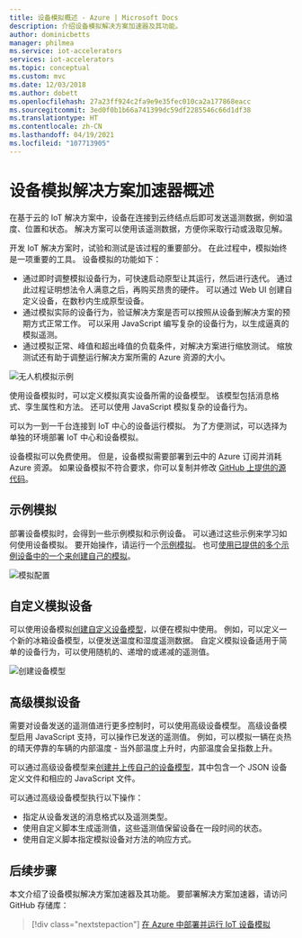 ```yaml
---
title: 设备模拟概述 - Azure | Microsoft Docs
description: 介绍设备模拟解决方案加速器及其功能。
author: dominicbetts
manager: philmea
ms.service: iot-accelerators
services: iot-accelerators
ms.topic: conceptual
ms.custom: mvc
ms.date: 12/03/2018
ms.author: dobett
ms.openlocfilehash: 27a23ff924c2fa9e9e35fec010ca2a177868eacc
ms.sourcegitcommit: 3ed0f0b1b66a741399dc59df2285546c66d1df38
ms.translationtype: HT
ms.contentlocale: zh-CN
ms.lasthandoff: 04/19/2021
ms.locfileid: "107713905"
---
```

# <a name="device-simulation-solution-accelerator-overview"></a>设备模拟解决方案加速器概述

在基于云的 IoT 解决方案中，设备在连接到云终结点后即可发送遥测数据，例如温度、位置和状态。 解决方案可以使用该遥测数据，方便你采取行动或汲取见解。

开发 IoT 解决方案时，试验和测试是该过程的重要部分。 在此过程中，模拟始终是一项重要的工具。 设备模拟的功能如下：

* 通过即时调整模拟设备行为，可快速启动原型让其运行，然后进行迭代。 通过此过程证明想法令人满意之后，再购买昂贵的硬件。 可以通过 Web UI 创建自定义设备，在数秒内生成原型设备。
* 通过模拟实际的设备行为，验证解决方案是否可以按照从设备到解决方案的预期方式正常工作。 可以采用 JavaScript 编写复杂的设备行为，以生成逼真的模拟遥测。
* 通过模拟正常、峰值和超出峰值的负载条件，对解决方案进行缩放测试。 缩放测试还有助于调整运行解决方案所需的 Azure 资源的大小。

![无人机模拟示例](media/iot-accelerators-device-simulation-overview/dronesimulation.png)

使用设备模拟时，可以定义模拟真实设备所需的设备模型。 该模型包括消息格式、孪生属性和方法。 还可以使用 JavaScript 模拟复杂的设备行为。

可以为一到一千台连接到 IoT 中心的设备运行模拟。 为了方便测试，可以选择为单独的环境部署 IoT 中心和设备模拟。

设备模拟可以免费使用。 但是，设备模拟需要部署到云中的 Azure 订阅并消耗 Azure 资源。 如果设备模拟不符合要求，你可以复制并修改 [GitHub 上提供的源代码](https://github.com/Azure/azure-iot-pcs-device-simulation)。

## <a name="sample-simulations"></a>示例模拟

部署设备模拟时，会得到一些示例模拟和示例设备。 可以通过这些示例来学习如何使用设备模拟。 要开始操作，请运行一个[示例模拟](https://github.com/Azure/azure-iot-pcs-device-simulation/blob/master/README.md)。 也可[使用已提供的多个示例设备中的一个来创建自己的模拟](iot-accelerators-device-simulation-create-simulation.md)。

![模拟配置](media/iot-accelerators-device-simulation-overview/samplesimulation1.png)

## <a name="custom-simulated-devices"></a>自定义模拟设备

可以使用设备模拟[创建自定义设备模型](iot-accelerators-device-simulation-create-custom-device.md)，以便在模拟中使用。 例如，可以定义一个新的冰箱设备模型，以便发送温度和湿度遥测数据。 自定义模拟设备适用于简单的设备行为，可以使用随机的、递增的或递减的遥测值。

![创建设备模型](media/iot-accelerators-device-simulation-overview/adddevicemodel.png)

## <a name="advanced-simulated-devices"></a>高级模拟设备

需要对设备发送的遥测值进行更多控制时，可以使用高级设备模型。 高级设备模型启用 JavaScript 支持，可以操作已发送的遥测值。 例如，可以模拟一辆在炎热的晴天停靠的车辆的内部温度 - 当外部温度上升时，内部温度会呈指数上升。

可以通过高级设备模型来[创建并上传自己的设备模型](iot-accelerators-device-simulation-advanced-device.md)，其中包含一个 JSON 设备定义文件和相应的 JavaScript 文件。

可以通过高级设备模型执行以下操作：

* 指定从设备发送的消息格式以及遥测类型。
* 使用自定义脚本生成遥测值，这些遥测值保留设备在一段时间的状态。
* 使用自定义脚本指定模拟设备对方法的响应方式。

## <a name="next-steps"></a>后续步骤

本文介绍了设备模拟解决方案加速器及其功能。 要部署解决方案加速器，请访问 GitHub 存储库：

> [!div class="nextstepaction"]
> [在 Azure 中部署并运行 IoT 设备模拟](https://github.com/Azure/azure-iot-pcs-device-simulation/blob/master/README.md)
